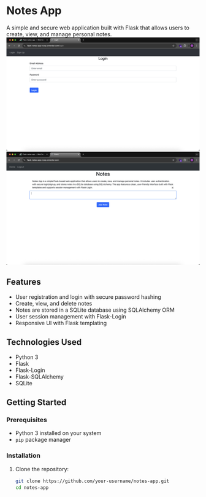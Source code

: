 # Notes App

A simple and secure web application built with Flask that allows users to create, view, and manage personal notes.
![Notes App Login-SignUp Page](https://github.com/rajatrajat0210/Flask-notes-app/blob/main/Login-SignUp.png?raw=true)
![Notes App Page](https://github.com/rajatrajat0210/Flask-notes-app/blob/main/Notes.png?raw=true)

## Features

- User registration and login with secure password hashing
- Create, view, and delete notes
- Notes are stored in a SQLite database using SQLAlchemy ORM
- User session management with Flask-Login
- Responsive UI with Flask templating

## Technologies Used

- Python 3
- Flask
- Flask-Login
- Flask-SQLAlchemy
- SQLite

## Getting Started

### Prerequisites

- Python 3 installed on your system
- `pip` package manager

### Installation

1. Clone the repository:

   ```bash
   git clone https://github.com/your-username/notes-app.git
   cd notes-app
   ```

